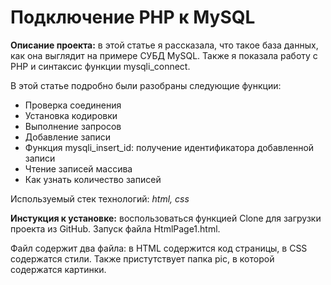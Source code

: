 # Подключение PHP к MySQL
**Описание проекта:** 
в этой статье я рассказала, что такое база данных, как она выглядит на примере СУБД MySQL. Также я показала работу с PHP и синтаксис функции mysqli_connect. 

В этой статье подробно были разобраны следующие функции: 
* Проверка соединения 
* Установка кодировки
* Выполнение запросов
* Добавление записи
* Функция mysqli_insert_id: получение идентификатора добавленной записи
* Чтение записей массива
* Как узнать количество записей

Используемый стек технологий: *html, css*  

**Инстукция к установке:**
воспользоваться функцией Clone для загрузки проекта из GitHub. Запуск файла HtmlPage1.html.

Файл содержит два файла: в HTML содержится код страницы, в CSS содержатся стили. Также пристутствует папка pic, в которой содержатся картинки.


